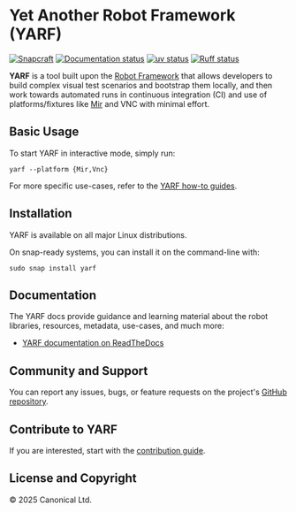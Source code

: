 # Yet Another Robot Framework (YARF)

[![Snapcraft][snapcraft-badge]][snapcraft-site]
[![Documentation status][rtd-badge]][rtd-latest]
[![uv status][uv-badge]][uv-site]
[![Ruff status][ruff-badge]][ruff-site]

**YARF** is a tool built upon the [Robot Framework]
that allows developers to build complex visual test scenarios and bootstrap them
locally, and then work towards automated runs in continuous integration (CI) and
use of platforms/fixtures like [Mir] and VNC with minimal effort.

## Basic Usage

To start YARF in interactive mode, simply run:

```shell
yarf --platform {Mir,Vnc}
```

For more specific use-cases, refer to the [YARF how-to guides][how-to].

## Installation

YARF is available on all major Linux distributions.

On snap-ready systems, you can install it on the command-line with:

```shell
sudo snap install yarf
```

## Documentation

The YARF docs provide guidance and learning material about the robot libraries,
resources, metadata, use-cases, and much more:

- [YARF documentation on ReadTheDocs][rtd-latest]

## Community and Support

You can report any issues, bugs, or feature requests on the project's
[GitHub repository][github].

## Contribute to YARF

<!-- TODO: YARF is open source. Contributions are welcome. -->

If you are interested, start with the [contribution guide].

## License and Copyright

<!-- TODO: YARF is released under the [TBD license](COPYING). -->

© 2025 Canonical Ltd.

[contribution guide]: ./CONTRIBUTING.md
[github]: https://github.com/canonical/yarf
[how-to]: https://canonical-yarf.readthedocs-hosted.com/en/latest/how-to/
[mir]: https://github.com/canonical/mir
[robot framework]: https://robotframework.org/
[rtd-badge]: https://readthedocs.com/projects/canonical-yarf/badge/?version=latest
[rtd-latest]: https://canonical-yarf.readthedocs-hosted.com/en/latest/
[ruff-badge]: https://img.shields.io/endpoint?url=https://raw.githubusercontent.com/astral-sh/ruff/main/assets/badge/v2.json
[ruff-site]: https://github.com/astral-sh/ruff
[snapcraft-badge]: https://snapcraft.io/yarf/badge.svg
[snapcraft-site]: https://snapcraft.io/yarf
[uv-badge]: https://img.shields.io/endpoint?url=https://raw.githubusercontent.com/astral-sh/uv/main/assets/badge/v0.json
[uv-site]: https://github.com/astral-sh/uv
